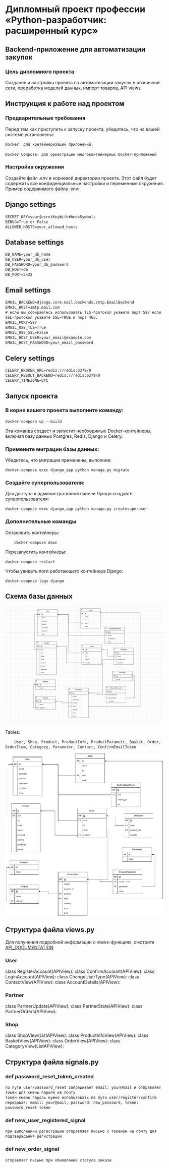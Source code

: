 # Дипломный проект профессии «Python-разработчик: расширенный курс»

## Backend-приложение для автоматизации закупок

### Цель дипломного проекта

Создание и настройка проекта по автоматизации закупок в розничной сети, проработка моделей данных, импорт товаров, API views.


## Инструкция к работе над проектом
### Предварительные требования
Перед тем как приступить к запуску проекта, убедитесь, что на вашей системе установлены:

    Docker: для контейнеризации приложений.

    Docker Compose: для оркестрации многоконтейнерных Docker-приложений

### Настройка окружения
Создайте файл .env в корневой директории проекта. Этот файл будет содержать все конфиденциальные настройки и переменные окружения. Пример содержимого файла .env:

## Django settings
    SECRET_KEY=your$ecretKeyWith#And=Symbols
    DEBUG=True or False
    ALLOWED_HOSTS=your_allowed_hosts

## Database settings
    DB_NAME=your_db_name
    DB_USER=your_db_user
    DB_PASSWORD=your_db_password
    DB_HOST=db
    DB_PORT=5432

## Email settings
    EMAIL_BACKEND=django.core.mail.backends.smtp.EmailBackend
    EMAIL_HOST=smtp.mail.com
    # если вы собираетесь использовать TLS-протокол укажите порт 587 если SSL-протокол укажите SSL=TRUE и порт 465.
    EMAIL_PORT=587
    EMAIL_USE_TLS=True
    EMAIL_USE_SSL=False
    EMAIL_HOST_USER=your_email@example.com
    EMAIL_HOST_PASSWORD=your_email_password

## Celery settings
    CELERY_BROKER_URL=redis://redis:6379/0
    CELERY_RESULT_BACKEND=redis://redis:6379/0
    CELERY_TIMEZONE=UTC 

## Запуск проекта

### В корне вашего проекта выполните команду:
    
    docker-compose up --build

Эта команда создаст и запустит необходимые Docker-контейнеры, включая базу данных Postgres, Redis, Django и Celery.

### Примените миграции базы данных:

Убедитесь, что миграции применены, выполнив:

    docker-compose exec django_app python manage.py migrate

### Создайте суперпользователя:

Для доступа к административной панели Django создайте суперпользователя:

    docker-compose exec django_app python manage.py createsuperuser

### Дополнительные команды

Остановить контейнеры:

        docker-compose down
Перезапустить контейнеры:

    docker-compose restart

Чтобы увидеть логи работающего контейнера Django:

    docker-compose logs django


## Схема базы данных

![](db_photo/DB.PNG)

Tables:

        User, Shop, Product, ProductInfo, ProductParametr, Basket, Order, OrderItem, Category, Parameter, Contact, ConfirmEmailToken

![](db_photo/DBV.PNG)


## Структура файла views.py
Для получения подробной информации о views-функциях, смотрите [API_DOCUMENTATION](API_DOCUMENTATION.md)
### User
class RegisterAccount(APIView):
class ConfirmAccount(APIView):
class LoginAccount(APIView):
class ChangeUserType(APIView):
class ContactView(APIView):
class AccountDetails(APIView):
### Partner
class PartnerUpdate(APIView):
class PartnerState(APIView):
class PartnerOrders(APIView):
### Shop
class ShopView(ListAPIView):
class ProductInfoView(APIView):
class BasketView(APIView):
class OrderView(APIView):
class CategoryView(ListAPIView):

## Структура файла signals.py

### def password_reset_token_created
    по пути user/password_reset запрашивает email: your@mail и отправляет токен для смены пароля на почту
    токен смены пароль нужно использовать по пути user/register/confirm 
    передавая: email: your@mail, password: new_passowrd, token: password_reset token

### def new_user_registered_signal
    при выполнении регистрации отправляет письмо с токеном на почту для подтверждения регистрации

### def new_order_signal
    отправляет письмо при обновление статуса заказа
